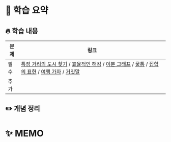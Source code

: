 #  📖 학습 요약

## 🔥 학습 내용
| **문제** | **링크**                                                                                                                                                                                                                                                                                                                                                                                                                                                                                                                 |
|--------|------------------------------------------------------------------------------------------------------------------------------------------------------------------------------------------------------------------------------------------------------------------------------------------------------------------------------------------------------------------------------------------------------------------------------------------------------------------------------------------------------------------------|
| 필수     | [특정 거리의 도시 찾기](https://www.acmicpc.net/problem/18352) / [효율적인 해킹](https://www.acmicpc.net/problem/1325) / [이분 그래프](https://www.acmicpc.net/problem/1707) / [물통](https://www.acmicpc.net/problem/2251) / [집합의 표현](https://www.acmicpc.net/problem/1717) / [여행 가자](https://www.acmicpc.net/problem/1976) / [거짓말](https://www.acmicpc.net/problem/1043)                                                                                                                                                                   |
| 추가     | []()                                                                                                                                                                                                                                                                                                                                                                                                                                                                                                                   |
## ✏️ 개념 정리


# ✨ MEMO
